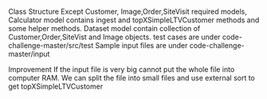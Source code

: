 Class Structure
Except Customer, Image,Order,SiteVisit required models, 
Calculator model contains ingest and topXSimpleLTVCustomer methods and some helper methods. 
Dataset model contain collection of Customer,Order,SiteVist and Image objects.
test cases are under code-challenge-master/src/test
Sample input files are under code-challenge-master/input

Improvement
If the input file is very big cannot put the whole file into computer RAM. We
can split the file into small files and use external sort to get topXSimpleLTVCustomer 

